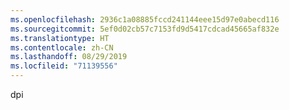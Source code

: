 ```yaml
---
ms.openlocfilehash: 2936c1a08885fccd241144eee15d97e0abecd116
ms.sourcegitcommit: 5ef0d02cb57c7153fd9d5417cdcad45665af832e
ms.translationtype: HT
ms.contentlocale: zh-CN
ms.lasthandoff: 08/29/2019
ms.locfileid: "71139556"
---
```

dpi